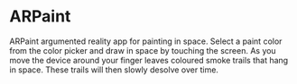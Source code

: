 # ARPaint

ARPaint argumented reality app for painting in space.  Select a paint color from the color picker and draw in space by touching the screen.  As you move the device around your finger leaves coloured smoke trails that hang in space. These trails will then slowly desolve over time.



